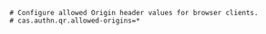 ```properties   
# Configure allowed Origin header values for browser clients.
# cas.authn.qr.allowed-origins=*
```
